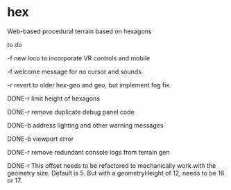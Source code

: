 # hex
Web-based procedural terrain based on hexagons

to do

-f new loco to incorporate VR controls and mobile

-f welcome message for no cursor and sounds

-r revert to older hex-geo and geo, but implement fog fix.

DONE-r limit height of hexagons

DONE-r remove duplicate debug panel code

DONE-b address lighting and other warning messages

DONE-b viewport error

DONE-r remove redundant console logs from terrain gen

DONE-r  This offset needs to be refactored to mechanically
    work with the geometry size. Default is 5. But with
    a geometryHeight of 12, needs to be 16 or 17.